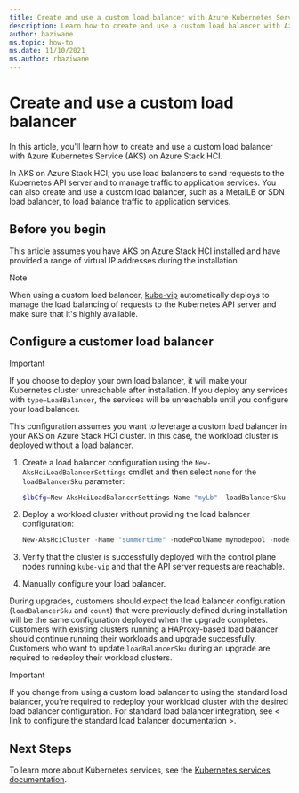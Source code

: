 ```yaml
---
title: Create and use a custom load balancer with Azure Kubernetes Service (AKS) on Azure Stack HCI
description: Learn how to create and use a custom load balancer with Azure Kubernetes Service (AKS) on Azure Stack HCI.
author: baziwane
ms.topic: how-to
ms.date: 11/10/2021
ms.author: rbaziwane
---
```


# Create and use a custom load balancer

In this article, you'll learn how to create and use a custom load balancer with Azure Kubernetes Service (AKS) on Azure Stack HCI.  

In AKS on Azure Stack HCI, you use load balancers to send requests to the Kubernetes API server and to manage traffic to application services. You can also create and use a custom load balancer, such as a MetalLB or SDN load balancer, to load balance traffic to application services.  

## Before you begin 

This article assumes you have AKS on Azure Stack HCI installed and have provided a range of virtual IP addresses during the installation.  

> [!NOTE]
> When using a custom load balancer, [kube-vip](https://kube-vip.io/) automatically deploys to manage the load balancing of requests to the Kubernetes API server and make sure that it's highly available. 

## Configure a customer load balancer 

> [!IMPORTANT]
> If you choose to deploy your own load balancer, it will make your Kubernetes cluster unreachable after installation. If you deploy any services with `type=LoadBalancer`, the services will be unreachable until you configure your load balancer.

This configuration assumes you want to leverage a custom load balancer in your AKS on Azure Stack HCI cluster. In this case, the workload cluster is deployed without a load balancer. 

1. Create a load balancer configuration using the `New-AksHciLoadBalancerSettings` cmdlet and then select `none` for the `loadBalancerSku` parameter:

   ```powershell
   $lbCfg=New-AksHciLoadBalancerSettings-Name "myLb" -loadBalancerSku "none" 
   ```
 
2. Deploy a workload cluster without providing the load balancer configuration:

   ```powershell
   New-AksHciCluster -Name "summertime" -nodePoolName mynodepool -nodeCount 2 -OSType linux -nodeVmSize Standard_A4_v2 -loadBalancerSettings $lbCfg 
   ```

3. Verify that the cluster is successfully deployed with the control plane nodes running `kube-vip` and that the API server requests are reachable. 

4. Manually configure your load balancer.  

During upgrades, customers should expect the load balancer configuration (`loadBalancerSku` and `count`) that were previously defined during installation will be the same configuration deployed when the upgrade completes. Customers with existing clusters running a HAProxy-based load balancer should continue running their workloads and upgrade successfully. Customers who want to update `loadBalancerSku` during an upgrade are required to redeploy their workload clusters. 

> [!IMPORTANT]
> If you change from using a custom load balancer to using the standard load balancer, you're required to  redeploy your workload cluster with the desired load balancer configuration. For standard load balancer integration, see < link to configure the standard load balancer documentation >.  

## Next Steps 

To learn more about Kubernetes services, see the [Kubernetes services documentation](https://kubernetes.io/docs/concepts/services-networking/service/). 

 

 